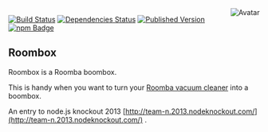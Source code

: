 <img align="right" src="https://raw.github.com/cliffano/roombox/master/avatar.jpg" alt="Avatar"/>

[![Build Status](https://secure.travis-ci.org/cliffano/roombox.png?branch=master)](http://travis-ci.org/cliffano/roombox)
[![Dependencies Status](https://david-dm.org/cliffano/roombox.png)](http://david-dm.org/cliffano/roombox)
[![Published Version](https://badge.fury.io/js/roombox.png)](http://badge.fury.io/js/roombox)
<br/>
[![npm Badge](https://nodei.co/npm/roombox.png)](http://npmjs.org/package/roombox)

Roombox
-------

Roombox is a Roomba boombox.

This is handy when you want to turn your [Roomba vacuum cleaner](http://en.wikipedia.org/wiki/Roomba) into a boombox.

An entry to node.js knockout 2013 [http://team-n.2013.nodeknockout.com/](http://team-n.2013.nodeknockout.com/) .
